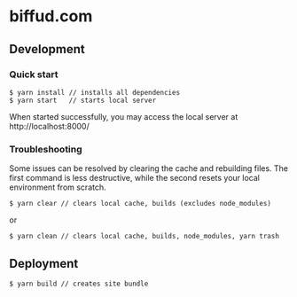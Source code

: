 # biffud.com

## Development

### Quick start

```
$ yarn install // installs all dependencies
$ yarn start   // starts local server
```

When started successfully, you may access the local server at http://localhost:8000/

### Troubleshooting

Some issues can be resolved by clearing the cache and rebuilding files. The first command is less destructive, while the second resets your local environment from scratch.

```
$ yarn clear // clears local cache, builds (excludes node_modules)
```

or

```
$ yarn clean // clears local cache, builds, node_modules, yarn trash
```

## Deployment

```
$ yarn build // creates site bundle
```
